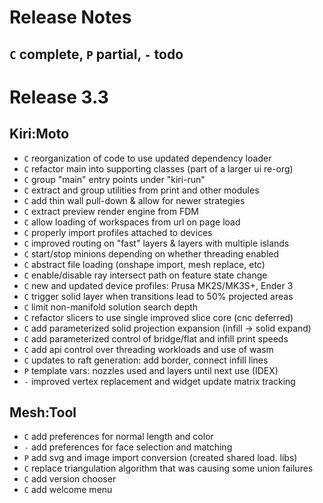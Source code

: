# Release Notes

## `C` complete, `P` partial, `-` todo

# Release 3.3

## Kiri:Moto

* `C` reorganization of code to use updated dependency loader
* `C` refactor main into supporting classes (part of a larger ui re-org)
* `C` group "main" entry points under "kiri-run"
* `C` extract and group utilities from print and other modules
* `C` add thin wall pull-down & allow for newer strategies
* `C` extract preview render engine from FDM
* `C` allow loading of workspaces from url on page load
* `C` properly import profiles attached to devices
* `C` improved routing on "fast" layers & layers with multiple islands
* `C` start/stop minions depending on whether threading enabled
* `C` abstract file loading (onshape import, mesh replace, etc)
* `C` enable/disable ray intersect path on feature state change
* `C` new and updated device profiles: Prusa MK2S/MK3S+, Ender 3
* `C` trigger solid layer when transitions lead to 50% projected areas
* `C` limit non-manifold solution search depth
* `C` refactor slicers to use single improved slice core (cnc deferred)
* `C` add parameterized solid projection expansion (infill -> solid expand)
* `C` add parameterized control of bridge/flat and infill print speeds
* `C` add api control over threading workloads and use of wasm
* `C` updates to raft generation: add border, connect infill lines
* `P` template vars: nozzles used and layers until next use (IDEX)
* `-` improved vertex replacement and widget update matrix tracking

## Mesh:Tool

* `C` add preferences for normal length and color
* `-` add preferences for face selection and matching
* `P` add svg and image import conversion (created shared load. libs)
* `C` replace triangulation algorithm that was causing some union failures
* `C` add version chooser
* `C` add welcome menu
